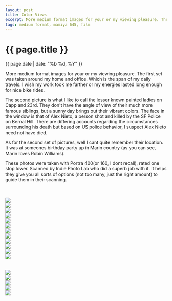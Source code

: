```yaml
---
layout: post
title: Color Views
excerpt: More medium format images for your or my viewing pleasure. The first set ...
tags: medium format, mamiya 645, film
---
```


{{ page.title }}
================
<div class="pdate"> {{ page.date | date: "%b %d, %Y" }} </div>

More medium format images for your or my viewing pleasure. The first set was
taken around my home and office. Which is the span of my daily travels. I wish
my work took me farther or my energies lasted long enough for nice bike rides.

The second picture is what I like to call the lesser known painted ladies on
Capp and 23rd. They don't have the angle of view of their much more famous
siblings, but a sunny day brings out their vibrant colors. The face in the
window is that of Alex Nieto, a person shot and killed by the SF Police on
Bernal Hill. There are differing accounts regarding the circumstances
surrounding his death but based on US police behavior, I suspect Alex Nieto need
not have died.

As for the second set of pictures, well I cant quite remember their location. It
was at someones birthday party up in Marin country (as you can see, Marin loves
Robin Williams).

These photos were taken with Portra 400(or 160, I dont recall), rated one stop
lower. Scanned by Indie Photo Lab who did a superb job with it. It helps they
give you all sorts of options (not too many, just the right amount) to guide
them in their scanning.


<div style="max-width:1200px;margin:0;padding:0;"> <div id="demo5" class="flex-images"> <br> <br>

<div class="item" data-w="1098" data-h="1500">
	<div class="img"><a href="{{ site.url }}/images/photos/mf1/t-000083680007.jpg"><img src="{{ site.url }}/images/blank.gif" data-src="{{ site.url }}/images/photos/mf1/st-000083680007.jpg"></a></div>
</div>
<div class="item" data-w="1098" data-h="1500">
	<div class="img"><a href="{{ site.url }}/images/photos/mf1/t-000083680008.jpg"><img src="{{ site.url }}/images/blank.gif" data-src="{{ site.url }}/images/photos/mf1/st-000083680008.jpg"></a></div>
</div>
<div class="item" data-w="1098" data-h="1500">
	<div class="img"><a href="{{ site.url }}/images/photos/mf1/t-000083680009.jpg"><img src="{{ site.url }}/images/blank.gif" data-src="{{ site.url }}/images/photos/mf1/st-000083680009.jpg"></a></div>
</div>
<div class="item" data-w="1500" data-h="1098">
	<div class="img"><a href="{{ site.url }}/images/photos/mf1/t-000083690007.jpg"><img src="{{ site.url }}/images/blank.gif" data-src="{{ site.url }}/images/photos/mf1/st-000083690007.jpg"></a></div>
</div>
<div class="item" data-w="1500" data-h="1098">
	<div class="img"><a href="{{ site.url }}/images/photos/mf1/t-000083690013.jpg"><img src="{{ site.url }}/images/blank.gif" data-src="{{ site.url }}/images/photos/mf1/st-000083690013.jpg"></a></div>
</div>
<div class="item" data-w="1500" data-h="1098">
	<div class="img"><a href="{{ site.url }}/images/photos/mf1/t-000083690014.jpg"><img src="{{ site.url }}/images/blank.gif" data-src="{{ site.url }}/images/photos/mf1/st-000083690014.jpg"></a></div>
</div>
<div class="item" data-w="1098" data-h="1500">
	<div class="img"><a href="{{ site.url }}/images/photos/mf1/t-000083700001.jpg"><img src="{{ site.url }}/images/blank.gif" data-src="{{ site.url }}/images/photos/mf1/st-000083700001.jpg"></a></div>
</div>
<div class="item" data-w="1098" data-h="1500">
	<div class="img"><a href="{{ site.url }}/images/photos/mf1/t-000083700005.jpg"><img src="{{ site.url }}/images/blank.gif" data-src="{{ site.url }}/images/photos/mf1/st-000083700005.jpg"></a></div>
</div>
<div class="item" data-w="1500" data-h="1098">
	<div class="img"><a href="{{ site.url }}/images/photos/mf1/t-000083690015.jpg"><img src="{{ site.url }}/images/blank.gif" data-src="{{ site.url }}/images/photos/mf1/st-000083690015.jpg"></a></div>
</div>
<div class="item" data-w="1500" data-h="1098">
	<div class="img"><a href="{{ site.url }}/images/photos/mf1/t-000083700008.jpg"><img src="{{ site.url }}/images/blank.gif" data-src="{{ site.url }}/images/photos/mf1/st-000083700008.jpg"></a></div>
</div>
<div class="item" data-w="1500" data-h="1098">
	<div class="img"><a href="{{ site.url }}/images/photos/mf1/t-000083700009.jpg"><img src="{{ site.url }}/images/blank.gif" data-src="{{ site.url }}/images/photos/mf1/st-000083700009.jpg"></a></div>
</div>
<div class="item" data-w="1500" data-h="1098">
	<div class="img"><a href="{{ site.url }}/images/photos/mf1/t-000083700010.jpg"><img src="{{ site.url }}/images/blank.gif" data-src="{{ site.url }}/images/photos/mf1/st-000083700010.jpg"></a></div>
</div>

</div></div>


<div style="max-width:1200px;margin:0;padding:0;"> <div id="demo6" class="flex-images"> <br> <br>
<div class="item" data-w="1500" data-h="1098">
	<div class="img"><a href="{{ site.url }}/images/photos/mf1/t-000083690001.jpg"><img src="{{ site.url }}/images/blank.gif" data-src="{{ site.url }}/images/photos/mf1/st-000083690001.jpg"></a></div>
</div>
<div class="item" data-w="1500" data-h="1098">
	<div class="img"><a href="{{ site.url }}/images/photos/mf1/t-000083690002.jpg"><img src="{{ site.url }}/images/blank.gif" data-src="{{ site.url }}/images/photos/mf1/st-000083690002.jpg"></a></div>
</div>
<div class="item" data-w="1500" data-h="1098">
	<div class="img"><a href="{{ site.url }}/images/photos/mf1/t-000083690004.jpg"><img src="{{ site.url }}/images/blank.gif" data-src="{{ site.url }}/images/photos/mf1/st-000083690004.jpg"></a></div>
</div>
<div class="item" data-w="1500" data-h="1098">
	<div class="img"><a href="{{ site.url }}/images/photos/mf1/t-000083690005.jpg"><img src="{{ site.url }}/images/blank.gif" data-src="{{ site.url }}/images/photos/mf1/st-000083690005.jpg"></a></div>
</div>
<div class="item" data-w="1500" data-h="1098">
	<div class="img"><a href="{{ site.url }}/images/photos/mf1/t-000083700013.jpg"><img src="{{ site.url }}/images/blank.gif" data-src="{{ site.url }}/images/photos/mf1/st-000083700013.jpg"></a></div>
</div>


</div></div>

<script>
$('#demo5').flexImages({ rowHeight:850 , truncate: 0});
$('#demo6').flexImages({ rowHeight:850 , truncate: 0});
</script>
